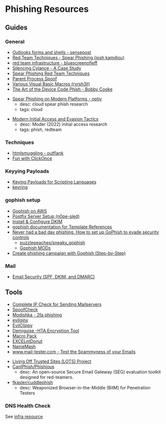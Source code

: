# Phishing Resources

## Guides

### General

* [Outlooks forms and shells - sensepost](https://sensepost.com/blog/2017/outlook-forms-and-shells/)
* [Red Team Techniques - Spear Phishing (josh kamdjou)](https://blog.sublimesecurity.com/red-team-techniques-gaining-access-on-an-external-engagement-through-spear-phishing/)
* [red team infrastructure - bluescreenofjeff](https://github.com/bluscreenofjeff/Red-Team-Infrastructure-Wiki#phishing-setup)
* [Silencing Cylance - A Case Study](https://www.mdsec.co.uk/2019/03/silencing-cylance-a-case-study-in-modern-edrs/)
* [Spear Phishing Red Team Techniques](https://blog.sublimesecurity.com/red-team-techniques-gaining-access-on-an-external-engagement-through-spear-phishing/)
* [Parent Process Spoof](https://blog.christophetd.fr/building-an-office-macro-to-spoof-process-parent-and-command-line/)
* [Various Visual Basic Macros (rvrsh3ll)](https://gist.github.com/rvrsh3ll/e60073fabf46f380f75773fd865dfd07)
* [The Art of the Device Code Phish - Bobby Cooke](https://0xboku.com/2021/07/12/ArtOfDeviceCodePhish.html)
- [Spear Phishing on Modern Platforms - optiv](https://www.optiv.com/insights/source-zero/blog/spear-phishing-modern-platforms)
    - desc: cloud spear phish research
    - tags: cloud
* [Modern Initial Access and Evasion Tactics](https://mgeeky.tech/uploads/WarCon22%20-%20Modern%20Initial%20Access%20and%20Evasion%20Tactics.pdf)
    - desc: Moder (2022) initial access research
    - tags: phish, redteam
    
### Techniques

* [htmlsmuggling - outflank](https://outflank.nl/blog/2018/08/14/html-smuggling-explained/)
* [Fun with ClickOnce](http://blog.redxorblue.com/2020/07/one-click-to-compromise-fun-with.html)

### Keyying Payloads
* [Keying Payloads for Scripting Languages](https://adapt-and-attack.com/2017/11/15/keying-payloads-for-scripting-languages/)
* [keyring](https://github.com/leoloobeek/keyring)

### gophish setup
- [Gophish on AWS](https://medium.com/@immure/setting-up-gophish-on-aws-c2f2fd78b7e9)
- [Postfix Server Setup (n0pe-sled)](https://github.com/n0pe-sled/Postfix-Server-Setup)
- [Install & Configure DKIM](https://www.digitalocean.com/community/tutorials/how-to-install-and-configure-dkim-with-postfix-on-debian-wheezy)
- [gophish documentation for Template References](https://docs.getgophish.com/user-guide/template-reference)
- [Never had a bad day phishing. How to set up GoPhish to evade security controls](https://www.sprocketsecurity.com/blog/never-had-a-bad-day-phishing-how-to-set-up-gophish-to-evade-security-controls)
    - [puzzlepeaches/sneaky_gophish](https://github.com/puzzlepeaches/sneaky_gophish)
    - [Gophish MODs](https://www.redteam.cafe/phishing/gophish-mods)
- [Create phishing campaign with Gophish (Step-by-Step)](https://www.golinuxcloud.com/create-phishing-campaign-gophish/)

### Mail
- [Email Security (SPF, DKIM, and DMARC)](https://www.praetorian.com/blog/email-security/)

## Tools

* [Complete IP Check for Sending Mailservers](http://multirbl.valli.org/)
* [SpoofCheck](https://github.com/BishopFox/spoofcheck)
* [Modishka - 2fa phishing](https://github.com/drk1wi/Modlishka)
* [evilginx](https://github.com/kgretzky/evilginx2)
* [EvilClippy](https://github.com/outflanknl/EvilClippy/)
* [Demiguise -HTA Encryption Tool](https://github.com/nccgroup/demiguise)
* [Macro Pack](https://github.com/sevagas/macro_pack)
* [EXCELntDonut](https://github.com/FortyNorthSecurity/EXCELntDonut)
* [NameMash](https://gist.github.com/superkojiman/11076951)
* [www.mail-tester.com - Test the Spammyness of your Emails](https://www.mail-tester.com/)
- [Living Off Trusted Sites (LOTS) Project](https://lots-project.com/)
- [CanIPhish/Phishious](https://github.com/CanIPhish/Phishious)
    - desc: An open-source Secure Email Gateway (SEG) evaluation toolkit designed for red-teamers.
- [fkasler/cuddlephish](https://github.com/fkasler/cuddlephish)
    - desc: Weaponized Browser-in-the-Middle (BitM) for Penetration Testers
    
### DNS Health Check

See [infra resource](./resources-infra.md)